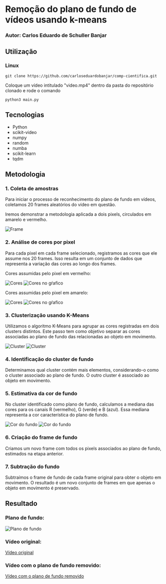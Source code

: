 # Remoção do plano de fundo de vídeos usando k-means

### Autor: Carlos Eduardo de Schuller Banjar

## Utilização

### Linux

```
git clone https://github.com/carloseduardobanjar/comp-cientifica.git
```

Coloque um vídeo intitulado "video.mp4" dentro da pasta do repositório clonado e rode o comando

```
python3 main.py
```

## Tecnologias

- Python
- scikit-video
- numpy
- random
- numba
- scikit-learn
- tqdm

## Metodologia

### 1. Coleta de amostras

Para iniciar o processo de reconhecimento do plano de fundo em vídeos, coletamos 20 frames aleatórios do vídeo em questão.

Iremos demonstrar a metodologia aplicada a dois pixels, circulados em amarelo e vermelho.

![Frame](assets/imagem_com_circulos.png)

### 2. Análise de cores por pixel

Para cada pixel em cada frame selecionado, registramos as cores que ele assume nos 20 frames. Isso resulta em um conjunto de dados que representa a variação das cores ao longo dos frames.

Cores assumidas pelo pixel em vermelho:

![Cores](assets/cores_pixel_vermelho.png)
![Cores no gŕafico](assets/cores_vermelho_grafico.png)

Cores assumidas pelo pixel em amarelo:

![Cores](assets/cores_pixel_amarelo.png)
![Cores no gŕafico](assets/cores_amarelo_grafico.png)

### 3. Clusterização usando K-Means

Utilizamos o algoritmo K-Means para agrupar as cores registradas em dois clusters distintos. Este passo tem como objetivo separar as cores associadas ao plano de fundo das relacionadas ao objeto em movimento.

![Cluster](assets/cores_vermelho_cluster.png)
![Cluster](assets/cores_amarelo_cluster.png)

### 4. Identificação do cluster de fundo

Determinamos qual cluster contém mais elementos, considerando-o como o cluster associado ao plano de fundo. O outro cluster é associado ao objeto em movimento.

### 5. Estimativa da cor de fundo

No cluster identificado como plano de fundo, calculamos a mediana das cores para os canais R (vermelho), G (verde) e B (azul). Essa mediana representa a cor característica do plano de fundo.

![Cor do fundo](assets/cor_pixel_vermelho.png)
![Cor do fundo](assets/cor_pixel_amarelo.png)

### 6. Criação do frame de fundo

Criamos um novo frame com todos os pixels associados ao plano de fundo, estimados na etapa anterior.

### 7. Subtração do fundo

Subtraímos o frame de fundo de cada frame original para obter o objeto em movimento. O resultado é um novo conjunto de frames em que apenas o objeto em movimento é preservado.

## Resultado

### Plano de fundo:

![Plano de fundo](fundo.png)

### Vídeo original:

[Vídeo original](video.mp4)

### Vídeo com o plano de fundo removido:

[Vídeo com o plano de fundo removido](foreground.mp4)
